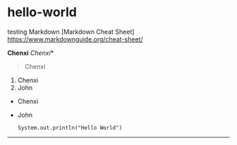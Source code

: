 # hello-world
testing Markdown
[Markdown Cheat Sheet] https://www.markdownguide.org/cheat-sheet/

**Chenxi**
*Chenxi**
> Chenxi

1. Chenxi
2. John

- Chenxi
- John

  `System.out.println("Hello World")`
   
---
